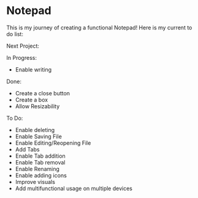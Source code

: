 # Notepad

This is my journey of creating a functional Notepad!
Here is my current to do list:

Next Project:

In Progress:
- Enable writing

Done:
- Create a close button
- Create a box
- Allow Resizability

To Do:

- Enable deleting
- Enable Saving File
- Enable Editing/Reopening File
- Add Tabs
- Enable Tab addition
- Enable Tab removal
- Enable Renaming
- Enable adding icons
- Improve visuals
- Add multifunctional usage on multiple devices

